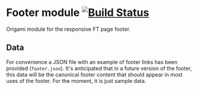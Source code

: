 # Footer module [![Build Status](https://travis-ci.org/Financial-Times/o-ft-footer.svg?branch=master)](https://travis-ci.org/Financial-Times/o-ft-footer)

Origami module for the responsive FT page footer.

## Data

For convenience a JSON file with an example of footer links has been provided (`footer.json`).  It's anticipated that in a future version of the footer, this data will be the canonical footer content that should appear in most uses of the footer.  For the moment, it is just sample data.

